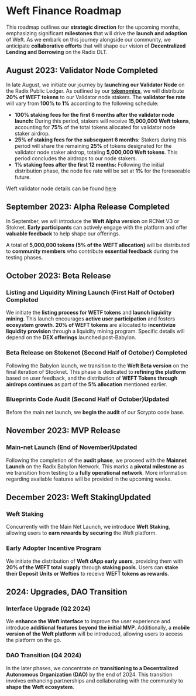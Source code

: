 # Weft Finance Roadmap

This roadmap outlines our **strategic direction** for the upcoming months, emphasizing significant **milestones** that will drive the **launch and adoption** of Weft. As we embark on this journey alongside our community, we anticipate **collaborative efforts** that will shape our vision of **Decentralized Lending and Borrowing** on the Radix DLT.

## August 2023: Validator Node <Badge type="info">Completed</Badge>

In late August, we initiate our journey by **launching our Validator Node** on the Radix Public Ledger. As outlined by our [**tokenomics**](/token#token-circulation-strategy), we will distribute **20% of WEFT tokens** to our Validator node stakers. The **validator fee rate** will vary from **100% to 1%** according to the following schedule:

- **100% staking fees for the first 6 months after the validator node launch:** During this period, stakers will receive **15,000,000 Weft tokens**, accounting for **75%** of the total tokens allocated for validator node staker airdrop.
- **25% of staking fees for the subsequent 6 months:** Stakers during this period will share the remaining **25%** of tokens designated for the validator node staker airdrop, totaling **5,000,000 Weft tokens**. This period concludes the airdrops to our node stakers.
- **1% staking fees after the first 12 months:** Following the initial distribution phase, the node fee rate will be set at **1%** for the foreseeable future.

Weft validator node details can be found [here](https://dashboard.radixdlt.com/network-staking/validator_rdx1sd6n65sx0thvfzfp6x0jp4qgwxtudpx575wpwqespdlva2wldul9xk)

## September 2023: Alpha Release <Badge type="info">Completed</Badge>

In September, we will introduce the **Weft Alpha version** on RCNet V3 or Stoknet. **Early participants** can actively engage with the platform and offer **valuable feedback** to help shape our offerings. 

A total of **5,000,000 tokens (5% of the WEFT allocation)** will be distributed to **community members** who contribute **essential feedback** during the testing phases.

## October 2023: Beta Release

### Listing and Liquidity Mining Launch (First Half of October) <Badge type="info">Completed</Badge>

We initiate the **listing process for WETF tokens** and **launch liquidity mining**. This launch encourages **active user participation** and fosters **ecosystem growth**.
**20% of WEFT tokens** are allocated to **incentivize liquidity provision** through a liquidity mining program. Specific details will depend on the **DEX offerings** launched post-Babylon.

### Beta Release on Stokenet (Second Half of October) <Badge type="info">Completed</Badge>

Following the Babylon launch, we transition to the **Weft Beta version** on the final iteration of Stocknet. This phase is dedicated to **refining the platform** based on user feedback, and the distribution of **WEFT Tokens through airdrops continues** as part of the **5% allocation** mentioned earlier.


### Blueprints Code Audit (Second Half of October)<Badge type="warning">Updated</Badge>

Before the main net launch, we **begin the audit** of our Scrypto code base.



## November 2023: MVP Release

### Main-net Launch (End of November)<Badge type="warning">Updated</Badge>

Following the completion of the **audit phase**, we proceed with the **Mainnet Launch** on the Radix Babylon Network. This marks a **pivotal milestone** as we transition from testing to a **fully operational network**. More information regarding available features will be provided in the upcoming weeks.

## December 2023: Weft Staking<Badge type="warning">Updated</Badge>

### Weft Staking

Concurrently with the Main Net Launch, we introduce **Weft Staking**, allowing users to **earn rewards by securing** the Weft platform.

### Early Adopter Incentive Program

We initiate the distribution of **Weft dApp early users**, providing them with **20% of the WEFT total supply** through **staking pools**. Users can **stake their Deposit Units or Wefties** to receive **WEFT tokens as rewards**.



## 2024: Upgrades, DAO Transition


### Interface Upgrade (Q2 2024)

We **enhance the Weft interface** to improve the user experience and introduce **additional features beyond the initial MVP**. Additionally, a **mobile version of the Weft platform** will be introduced, allowing users to access the platform on the go.

### DAO Transition (Q4 2024)

In the later phases, we concentrate on **transitioning to a Decentralized Autonomous Organization (DAO)** by the end of 2024. This transition involves enhancing partnerships and collaborating with the community to **shape the Weft ecosystem**.
